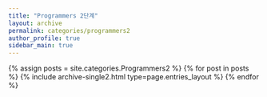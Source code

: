 ```yaml
---
title: "Programmers 2단계"
layout: archive
permalink: categories/programmers2
author_profile: true
sidebar_main: true
---
```


{% assign posts = site.categories.Programmers2 %}
{% for post in posts %} {% include archive-single2.html type=page.entries_layout %} {% endfor %}
